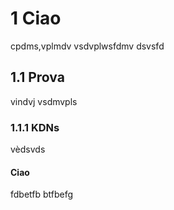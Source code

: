 # 1 Ciao
cpdms,vplmdv
vsdvplwsfdmv
dsvsfd
## 1.1 Prova

vindvj
vsdmvpls

### 1.1.1 KDNs

vèdsvds

#### Ciao

fdbetfb
btfbefg